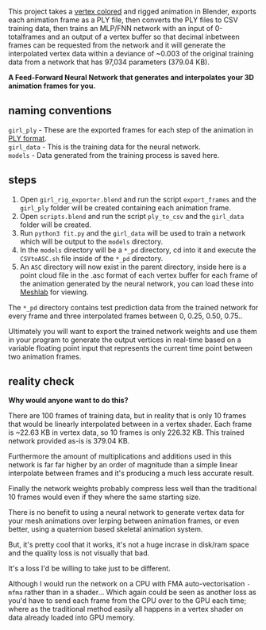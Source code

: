 This project takes a [vertex colored](https://github.com/VertexColor) and rigged animation in Blender, exports each animation frame as a PLY file, then converts the PLY files to CSV training data, then trains an MLP/FNN network with an input of 0-totalframes and an output of a vertex buffer so that decimal inbetween frames can be requested from the network and it will generate the interpolated vertex data within a deviance of ~0.003 of the original training data from a network that has 97,034 parameters (379.04 KB).

**A Feed-Forward Neural Network that generates and interpolates your 3D animation frames for you.**

## naming conventions
`girl_ply` - These are the exported frames for each step of the animation in [PLY format](https://paulbourke.net/dataformats/ply/).\
`girl_data` - This is the training data for the neural network.\
`models` - Data generated from the training process is saved here.

## steps
1. Open `girl_rig_exporter.blend` and run the script `export_frames` and the `girl_ply` folder will be created containing each animation frame.
2. Open `scripts.blend` and run the script `ply_to_csv` and the `girl_data` folder will be created.
3. Run `python3 fit.py` and the `girl_data` will be used to train a network which will be output to the `models` directory.
4. In the `models` directory will be a `*_pd` directory, cd into it and execute the `CSVtoASC.sh` file inside of the `*_pd` directory.
5. An `ASC` directory will now exist in the parent directory, inside here is a point cloud file in the .asc format of each vertex buffer
for each frame of the animation generated by the neural network, you can load these into [Meshlab](https://www.meshlab.net/) for viewing.

The `*_pd` directory contains test prediction data from the trained network for every frame and three interpolated frames between 0, 0.25, 0.50, 0.75..

Ultimately you will want to export the trained network weights and use them in your program to generate the output vertices in real-time
based on a variable floating point input that represents the current time point between two animation frames.

## reality check
**Why would anyone want to do this?**

There are 100 frames of training data, but in reality that is only 10 frames that would be linearly interpolated between in a vertex
shader. Each frame is ~22.63 KB in vertex data, so 10 frames is only 226.32 KB. This trained network provided as-is is 379.04 KB.

Furthermore the amount of multiplications and additions used in this network is far far higher by an order of magnitude than a simple
linear interpolate between frames and it's producing a much less accurate result.

Finally the network weights probably compress less well than the traditional 10 frames would even if they where the same starting size.

There is no benefit to using a neural network to generate vertex data for your mesh animations over lerping between animation frames,
or even better, using a quaternion based skeletal animation system.

But, it's pretty cool that it works, it's not a huge incrase in disk/ram space and the quality loss is not visually that bad.

It's a loss I'd be willing to take just to be different.

Although I would run the network on a CPU with FMA auto-vectorisation `-mfma` rather than in a shader... Which again could be seen as another loss
as you'd have to send each frame from the CPU over to the GPU each time; where as the traditional method easily all happens in a vertex shader
on data already loaded into GPU memory.

